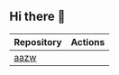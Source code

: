 ## Hi there 👋

| Repository | Actions |
|------------|---------|
| [aazw](https://github.com/aazw/aazw) | |
